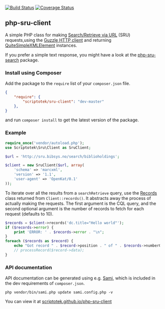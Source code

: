[![Build Status](https://img.shields.io/travis/scriptotek/php-sru-client.svg)](https://travis-ci.org/scriptotek/php-sru-client)
[![Coverage Status](https://img.shields.io/coveralls/scriptotek/php-sru-client.svg)](https://coveralls.io/r/scriptotek/php-sru-client?branch=master)

## php-sru-client

A simple PHP class for making [Search/Retrieve via URL](http://www.loc.gov/standards/sru/) (SRU) requests,using the 
[Guzzle HTTP client](http://guzzlephp.org/)
and returning 
[QuiteSimpleXMLElement](//github.com/danmichaelo/quitesimplexmlelement) instances.

If you prefer a simple text response, you might have a look at
the [php-sru-search](https://github.com/Zeitschriftendatenbank/php-sru-search) package.

### Install using Composer

Add the package to the `require` list of your `composer.json` file.

```json
{
    "require": {
        "scriptotek/sru-client": "dev-master"
    },
}
``` 

and run `composer install` to get the latest version of the package.

### Example

```php
require_once('vendor/autoload.php');
use Scriptotek\Sru\Client as SruClient;

$url = 'http://sru.bibsys.no/search/biblioholdings';

$client = new SruClient($url, array(
    'schema' => 'marcxml',
    'version' => '1.1',
    'user-agent' => 'OpenKat/0.1'
));
```

To iterate over all the results from a `searchRetrieve` query, use the [Records](//scriptotek.github.io/php-sru-client/api_docs/Scriptotek/Sru/Records.html) class returned from `Client::records()`. It abstracts away the process of actually making the requests. The first argument is
the CQL query, and the second optional argument is the number of records to fetch for each request (defaults to 10).

```php
$records = $client->records('dc.title="Hello world"');
if ($records->error) {
	print 'ERROR: ' . $records->error . "\n";
}
foreach ($records as $record) {
	echo "Got record " . $record->position . " of " . $records->numberOfRecords() . "\n";
	// processRecord($record->data);
}
```

### API documentation 

API documentation can be generated using e.g. [Sami](https://github.com/fabpot/sami),
which is included in the dev requirements of `composer.json`.

    php vendor/bin/sami.php update sami.config.php -v

You can view it at [scriptotek.github.io/php-sru-client](//scriptotek.github.io/php-sru-client/)
